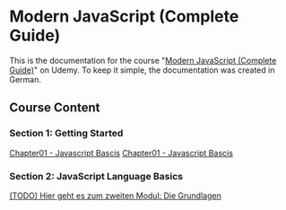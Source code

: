 # Modern JavaScript (Complete Guide)

This is the documentation for the course "[Modern JavaScript (Complete Guide)](https://www.udemy.com/course/modern-javascript-from-novice-to-ninja/)" on Udemy. To keep it simple, the documentation was created in German.

## Course Content

### Section 1: Getting Started

[Chapter01 - Javascript Bascis](/docs/chapter01-JavaScriptBasics/)
[Chapter01 - Javascript Bascis](/Modern-Javascript-Course/Basics/)

### Section 2: JavaScript Language Basics

[(TODO) Hier geht es zum zweiten Modul: Die Grundlagen](/git-workshop/2-basics/)
